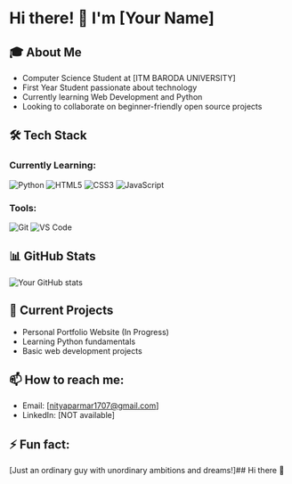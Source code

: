 # Hi there! 👋 I'm [Your Name]

## 🎓 About Me
- Computer Science Student at [ITM BARODA UNIVERSITY]
- First Year Student passionate about technology
- Currently learning Web Development and Python
- Looking to collaborate on beginner-friendly open source projects

## 🛠 Tech Stack
### Currently Learning:
![Python](https://img.shields.io/badge/-Python-3776AB?style=flat&logo=Python&logoColor=white)
![HTML5](https://img.shields.io/badge/-HTML5-E34F26?style=flat&logo=html5&logoColor=white)
![CSS3](https://img.shields.io/badge/-CSS3-1572B6?style=flat&logo=css3)
![JavaScript](https://img.shields.io/badge/-JavaScript-F7DF1E?style=flat&logo=javascript&logoColor=black)

### Tools:
![Git](https://img.shields.io/badge/-Git-F05032?style=flat&logo=git&logoColor=white)
![VS Code](https://img.shields.io/badge/-VS%20Code-007ACC?style=flat&logo=visual-studio-code)

## 📊 GitHub Stats
![Your GitHub stats](https://github-readme-stats.vercel.app/api?username=YOUR_USERNAME&show_icons=true&theme=radical)

## 🌱 Current Projects
- Personal Portfolio Website (In Progress)
- Learning Python fundamentals
- Basic web development projects

## 📫 How to reach me:
- Email: [nityaparmar1707@gmail.com]
- LinkedIn: [NOT available]

## ⚡ Fun fact: 
[Just an ordinary guy with unordinary ambitions and dreams!]## Hi there 👋

<!--
**NityaParmar/NityaParmar** is a ✨ _special_ ✨ repository because its `README.md` (this file) appears on your GitHub profile.

Here are some ideas to get you started:

- 🔭 I’m currently working on ...
- 🌱 I’m currently learning ...
- 👯 I’m looking to collaborate on ...
- 🤔 I’m looking for help with ...
- 💬 Ask me about ...
- 📫 How to reach me: ...
- 😄 Pronouns: ...
- ⚡ Fun fact: ...
-->
